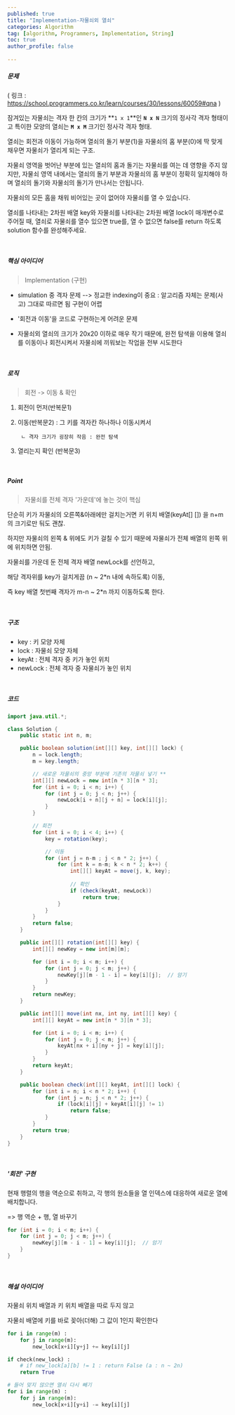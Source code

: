 ```yaml
---
published: true
title: "Implementation-자물쇠외 열쇠" 
categories: Algorithm 
tag: [algorithm, Programmers, Implementation, String] 
toc: true
author_profile: false 
  
---
```




##### 문제

( 링크 : https://school.programmers.co.kr/learn/courses/30/lessons/60059#qna )  

잠겨있는 자물쇠는 격자 한 칸의 크기가 **`1 x 1`**인 **`N x N`** 크기의 정사각 격자 형태이고 특이한 모양의 열쇠는 **`M x M`** 크기인 정사각 격자 형태.

열쇠는 회전과 이동이 가능하며 열쇠의 돌기 부분(1)을 자물쇠의 홈 부분(0)에 딱 맞게 채우면 자물쇠가 열리게 되는 구조. 

자물쇠 영역을 벗어난 부분에 있는 열쇠의 홈과 돌기는 자물쇠를 여는 데 영향을 주지 않지만, 자물쇠 영역 내에서는 열쇠의 돌기 부분과 자물쇠의 홈 부분이 정확히 일치해야 하며 열쇠의 돌기와 자물쇠의 돌기가 만나서는 안됩니다. 

자물쇠의 모든 홈을 채워 비어있는 곳이 없어야 자물쇠를 열 수 있습니다.

열쇠를 나타내는 2차원 배열 key와 자물쇠를 나타내는 2차원 배열 lock이 매개변수로 주어질 때, 열쇠로 자물쇠를 열수 있으면 true를, 열 수 없으면 false를 return 하도록 solution 함수를 완성해주세요.

<br>



##### 핵심 아이디어 

> Implementation (구현)

* simulation 중 격자 문제 --> 정교한 indexing이 중요 : 알고리즘 자체는 문제(사고) 그대로 따르면 됨 구현이 어렵        

* '회전과 이동'을 코드로 구현하는게 어려운 문제      

* 자물쇠외 열쇠의 크기가 20x20 이하로 매우 작기 때문에, 완전 탐색을 이용해 열쇠를 이동이나 회전시켜서 자물쇠에 끼워보는 작업을 전부 시도한다 

  

<br>



##### 로직 

> 회전 -> 이동 & 확인 

1. 회전이 먼저(반복문1) 

2. 이동(반복문2) : 그 키를 격자칸 하나하나 이동시켜서 

    	ㄴ 격자 크기가 굉장히 작음 : 완전 탐색

3. 열리는지 확인 (반복문3)    

<br> 

 

##### Point 

>  자물쇠를 전체 격자 '가운데'에 놓는 것이 핵심

단순히 키가 자물쇠의 오른쪽&아래에만 걸치는거면 키 위치 배열(keyAt[] []) 을 n+m 의 크기로만 둬도 괜찮. 

하지만 자물쇠의 왼쪽 & 위에도 키가 걸칠 수 있기 때문에 자물쇠가 전체 배열의 왼쪽 위에 위치하면 안됨.

자물쇠를 가운데 둔 전체 격자 배열 newLock를 선언하고, 

해당 격자위를 key가 걸치게끔 (n ~ 2*n 내에 속하도록) 이동,

 즉 key 배열 첫번째 격자가 m-n ~ 2*n 까지 이동하도록 한다.  



<br>



##### 구조 

* key : 키 모양 자체
* lock : 자물쇠 모양 자체 
* keyAt : 전체 격자 중 키가 놓인 위치
* newLock : 전체 격자 중 자물쇠가 놓인 위치 

<br>







##### 코드 

```java
import java.util.*;

class Solution {
    public static int n, m;

    public boolean solution(int[][] key, int[][] lock) {
        n = lock.length;
        m = key.length;

        // 새로운 자물쇠의 중앙 부분에 기존의 자물쇠 넣기 ** 
        int[][] newLock = new int[n * 3][n * 3];
        for (int i = 0; i < n; i++) {
            for (int j = 0; j < n; j++) {
                newLock[i + n][j + n] = lock[i][j];
            }
        }

        // 회전
        for (int i = 0; i < 4; i++) {
            key = rotation(key);

            // 이동
            for (int j = n-m ; j < n * 2; j++) { 
                for (int k = n-m; k < n * 2; k++) {
                    int[][] keyAt = move(j, k, key);
                    
                    // 확인 
                    if (check(keyAt, newLock))
                        return true;
                }
            }
        }
        return false;
    }

    public int[][] rotation(int[][] key) {
        int[][] newKey = new int[m][m];

        for (int i = 0; i < m; i++) {
            for (int j = 0; j < m; j++) {
                newKey[j][m - 1 - i] = key[i][j];  // 암기 
            }
        }
        return newKey;
    }

    public int[][] move(int nx, int ny, int[][] key) {
        int[][] keyAt = new int[n * 3][n * 3];

        for (int i = 0; i < m; i++) {
            for (int j = 0; j < m; j++) {
                keyAt[nx + i][ny + j] = key[i][j];
            }
        }
        return keyAt;
    }

    public boolean check(int[][] keyAt, int[][] lock) {
        for (int i = n; i < n * 2; i++) {
            for (int j = n; j < n * 2; j++) {
                if (lock[i][j] + keyAt[i][j] != 1)
                    return false;
            }
        }
        return true;
    }
}

```

<br>



##### '회전' 구현

현재 행렬의 행을 역순으로 취하고, 각 행의 원소들을 열 인덱스에 대응하여 새로운 열에 배치합니다. 

=> 행 역순 + 행, 열 바꾸기 

```java
for (int i = 0; i < m; i++) {
	for (int j = 0; j < m; j++) {
        newKey[j][m - i - 1] = key[i][j];  // 암기 
    }
}
```

<br> 

##### 해설 아이디어 

자물쇠 위치 배열과 키 위치 배열을 따로 두지 않고 

자물쇠 배열에 키를 바로 꽂아(더해) 그 값이 1인지 확인한다

```python
for i in range(m) : 
    for j in range(m):
        new_lock[x+i][y+j] += key[i][j]

if check(new_lock) :
    # if new_lock[a][b] != 1 : return False (a : n ~ 2n)
    return True 

# 들어 맞지 않으면 열쇠 다시 빼기 
for i in range(m) : 
    for j in range(m):
        new_lock[x+i][y+i] -= key[i][j]
                                 
```

<br>

